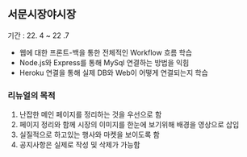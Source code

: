 ##  서문시장야시장
기간 : 22. 4 ~ 22 .7

- 웹에 대한 프론트-백을 통한 전체적인 Workflow 흐름 학습
- Node.js와 Express를 통해 MySql 연결하는 방법을 익힘
- Heroku 연결을 통해 실제 DB와 Web이 어떻게 연결되는지 학습

### 리뉴얼의 목적
1. 난잡한 메인 페이지를 정리하는 것을 우선으로 함
2. 페이지 정리와 함께 시장의 이미지를 한눈에 보기위해 배경을 영상으로 삽입
3. 실질적으로 하고있는 행사와 마켓을 보이도록 함
4. 공지사항은 실제로 작성 및 삭제가 가능함

